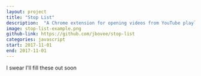 ```yaml
---
layout: project
title: "Stop List"
description:  "A Chrome extension for opening videos from YouTube playlists with the playlist pieces of the url removed"
image: stop-list-example.png
github-link: https://github.com/jbovee/stop-list
categories: javascript
start: 2017-11-01
end: 2017-11-01
---
```


I swear I'll fill these out soon